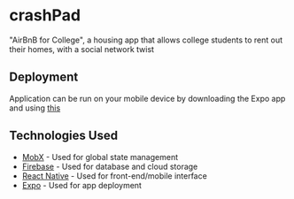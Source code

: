 # crashPad
"AirBnB for College", a housing app that allows college students to rent out their homes, with a social network twist

## Deployment
 Application can be run on your mobile device by downloading the Expo app and using [this](https://expo.io/@eenenmo/crashPad)

## Technologies Used
+ [MobX](https://github.com/mobxjs/mobx) - Used for global state management
+ [Firebase](https://github.com/firebase/) - Used for database and cloud storage
+ [React Native](https://github.com/facebook/react-native) - Used for front-end/mobile interface
+ [Expo](https://github.com/expo/expo) - Used for app deployment
